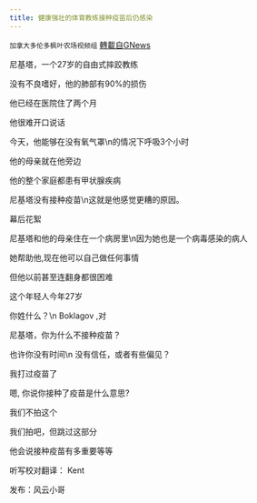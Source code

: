 ```yaml
---
title: 健康强壮的体育教练接种疫苗后仍感染
---
```

`加拿大多伦多枫叶农场视频组` [轉載自GNews](https://gnews.org/zh-hans/1610281/)

尼基塔，一个27岁的自由式摔跤教练

没有不良嗜好，他的肺部有90%的损伤

他已经在医院住了两个月

他很难开口说话

今天，他能够在没有氧气罩\n的情况下呼吸3个小时

他的母亲就在他旁边

他的整个家庭都患有甲状腺疾病

尼基塔没有接种疫苗\n这就是他感觉更糟的原因。

幕后花絮

尼基塔和他的母亲住在一个病房里\n因为她也是一个病毒感染的病人

她帮助他,现在他可以自己做任何事情

但他以前甚至连翻身都很困难

这个年轻人今年27岁

你姓什么？\n Boklagov ,对

尼基塔，你为什么不接种疫苗？

也许你没有时间\n 没有信任，或者有些偏见？

我打过疫苗了

嗯, 你说你接种了疫苗是什么意思?

我们不拍这个

我们拍吧，但跳过这部分

他会说接种疫苗有多重要等等

听写校对翻译： Kent

发布：风云小哥
